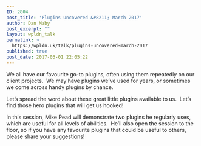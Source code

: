 ```yaml
---
ID: 2804
post_title: 'Plugins Uncovered &#8211; March 2017'
author: Dan Maby
post_excerpt: ""
layout: wpldn_talk
permalink: >
  https://wpldn.uk/talk/plugins-uncovered-march-2017
published: true
post_date: 2017-03-01 22:05:22
---
```

We all have our favourite go-to plugins, often using them repeatedly on our client projects.  We may have plugins we’ve used for years, or sometimes we come across handy plugins by chance.

Let’s spread the word about these great little plugins available to us.  Let’s find those hero plugins that will get us hooked!

In this session, Mike Pead will demonstrate two plugins he regularly uses, which are useful for all levels of abilities.  He’ll also open the session to the floor, so if you have any favourite plugins that could be useful to others, please share your suggestions!